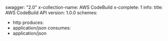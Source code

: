 swagger: "2.0"
x-collection-name: AWS CodeBuild
x-complete: 1
info:
  title: AWS CodeBuild API
  version: 1.0.0
schemes:
- http
produces:
- application/json
consumes:
- application/json